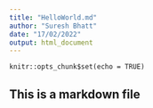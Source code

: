```yaml
---
title: "HelloWorld.md"
author: "Suresh Bhatt"
date: "17/02/2022"
output: html_document
---
```


```{r setup, include=FALSE}
knitr::opts_chunk$set(echo = TRUE)
```


## This is a markdown file